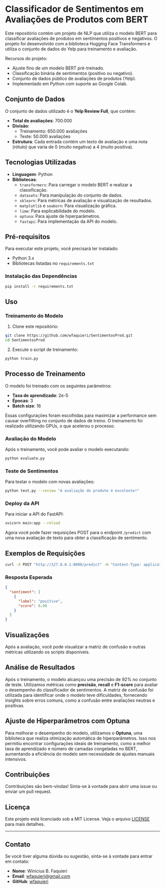 # Classificador de Sentimentos em Avaliações de Produtos com BERT
Este repositório contém um projeto de NLP que utiliza o modelo BERT para classificar avaliações de produtos em sentimentos positivos e negativos. O projeto foi desenvolvido com a biblioteca Hugging Face Transformers e utiliza o conjunto de dados do Yelp para treinamento e avaliação.

Recursos do projeto:
- Ajuste fino de um modelo BERT pré-treinado.
- Classificação binária de sentimentos (positivo ou negativo).
- Conjunto de dados público de avaliações de produtos (Yelp).
- Implementado em Python com suporte ao Google Colab.

## Conjunto de Dados

O conjunto de dados utilizado é o **Yelp Review Full**, que contém:

- **Total de avaliações**: 700.000
- **Divisão**:
  - Treinamento: 650.000 avaliações
  - Teste: 50.000 avaliações
- **Estrutura**: Cada entrada contém um texto de avaliação e uma nota (rótulo) que varia de 0 (muito negativa) a 4 (muito positiva).

## Tecnologias Utilizadas

- **Linguagem**: Python
- **Bibliotecas**:
  - `transformers`: Para carregar o modelo BERT e realizar a classificação.
  - `datasets`: Para manipulação do conjunto de dados.
  - `sklearn`: Para métricas de avaliação e visualização de resultados.
  - `matplotlib` e `seaborn`: Para visualização gráfica.
  - `lime`: Para explicabilidade do modelo.
  - `optuna`: Para ajuste de hiperparâmetros.
  - `fastapi`: Para implementação da API do modelo.

## Pré-requisitos

Para executar este projeto, você precisará ter instalado:

- Python 3.x
- Bibliotecas listadas no `requirements.txt`

### Instalação das Dependências

```bash
pip install -r requirements.txt
```

## Uso

### Treinamento do Modelo

1. Clone este repositório:

```bash
git clone https://github.com/wfaquieri/SentimentosProd.git
cd SentimentosProd
```

2. Execute o script de treinamento:

```bash
python train.py
```
## Processo de Treinamento

O modelo foi treinado com os seguintes parâmetros:

- **Taxa de aprendizado**: 2e-5
- **Épocas**: 3
- **Batch size**: 16

Essas configurações foram escolhidas para maximizar a performance sem causar overfitting no conjunto de dados de treino. O treinamento foi realizado utilizando GPUs, o que acelerou o processo.

### Avaliação do Modelo

Após o treinamento, você pode avaliar o modelo executando:

```bash
python evaluate.py
```

### Teste de Sentimentos

Para testar o modelo com novas avaliações:

```bash
python test.py --review "A avaliação do produto é excelente!"
```

### Deploy da API

Para iniciar a API do FastAPI:

```bash
uvicorn main:app --reload
```

Agora você pode fazer requisições POST para o endpoint `/predict` com uma nova avaliação de texto para obter a classificação de sentimento.

## Exemplos de Requisições

```bash
curl -X POST "http://127.0.0.1:8000/predict" -H "Content-Type: application/json" -d "{"review": "O produto é ótimo!"}"
```

### Resposta Esperada

```json
{
  "sentiment": [
    {
      "label": "positive",
      "score": 0.98
    }
  ]
}
```

## Visualizações

Após a avaliação, você pode visualizar a matriz de confusão e outras métricas utilizando os scripts disponíveis.

## Análise de Resultados

Após o treinamento, o modelo alcançou uma precisão de 92% no conjunto de teste. Utilizamos métricas como **precisão**, **recall** e **F1-score** para avaliar o desempenho do classificador de sentimentos. A matriz de confusão foi utilizada para identificar onde o modelo teve dificuldades, fornecendo insights sobre erros comuns, como a confusão entre avaliações neutras e positivas.

## Ajuste de Hiperparâmetros com Optuna

Para melhorar o desempenho do modelo, utilizamos o **Optuna**, uma biblioteca que realiza otimização automática de hiperparâmetros. Isso nos permitiu encontrar configurações ideais de treinamento, como a melhor taxa de aprendizado e número de camadas congeladas no BERT, aumentando a eficiência do modelo sem necessidade de ajustes manuais intensivos.


## Contribuições

Contribuições são bem-vindas! Sinta-se à vontade para abrir uma issue ou enviar um pull request.

## Licença

Este projeto está licenciado sob a MIT License. Veja o arquivo [LICENSE](LICENSE) para mais detalhes.

---

## Contato

Se você tiver alguma dúvida ou sugestão, sinta-se à vontade para entrar em contato:

- **Nome**: Winicius B. Faquieri
- **Email**: wfaquieri@gmail.com
- **GitHub**: [wfaquieri](https://github.com/wfaquieri)
